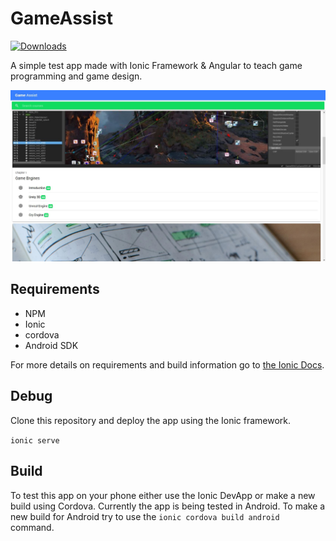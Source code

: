 # GameAssist


[![Downloads](https://img.shields.io/github/downloads/PlanBGamestudios/GameAssist/total.svg?style=flat-square)](https://bintray.com/asciidoctor/maven/asciidoctorj)

A simple test app made with Ionic Framework & Angular to teach game programming and game design.

![Screenshot](https://raw.githubusercontent.com/PlanBGamestudios/GameAssist/master/GameAssist/resources/img/screenshot.JPG "Screenshot")

## Requirements

- NPM
- Ionic
- cordova
- Android SDK

For more details on requirements and build information go to [the Ionic Docs](https://ionicframework.com/docs/).

## Debug

Clone this repository and deploy the app using the Ionic framework.

`ionic serve`

## Build

To test this app on your phone either use the Ionic DevApp or make a new build using Cordova.
Currently the app is being tested in Android. To make a new build for Android try to use the `ionic cordova build android` command.

